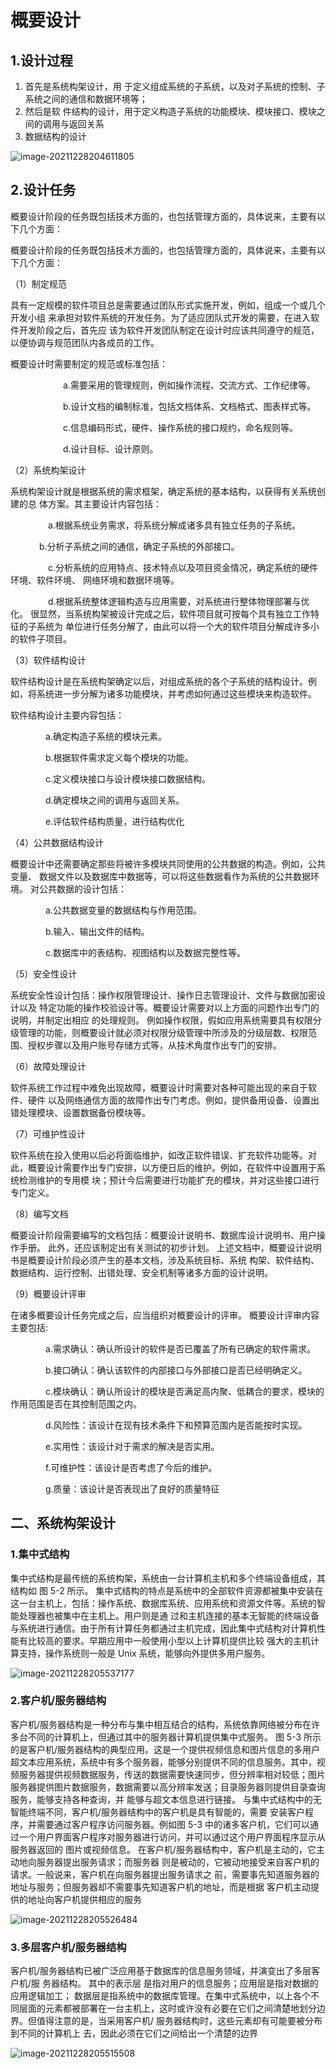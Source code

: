 # 概要设计

## 1.设计过程

1. 首先是系统构架设计，用 于定义组成系统的子系统，以及对子系统的控制、子系统之间的通信和数据环境等；
2. 然后是软 件结构的设计，用于定义构造子系统的功能模块、模块接口、模块之间的调用与返回关系
3. 数据结构的设计

![image-20211228204611805](C:\Users\SOD\AppData\Roaming\Typora\typora-user-images\image-20211228204611805.png)

## 2.设计任务

概要设计阶段的任务既包括技术方面的，也包括管理方面的，具体说来，主要有以下几个方面：

概要设计阶段的任务既包括技术方面的，也包括管理方面的，具体说来，主要有以下几个方面：

（1）制定规范

具有一定规模的软件项目总是需要通过团队形式实施开发，例如，组成一个或几个开发小组 来承担对软件系统的开发任务。为了适应团队式开发的需要，在进入软件开发阶段之后，首先应 该为软件开发团队制定在设计时应该共同遵守的规范，以便协调与规范团队内各成员的工作。

 

概要设计时需要制定的规范或标准包括：

　　　　　　a.需要采用的管理规则，例如操作流程、交流方式、工作纪律等。

　　　　　　b.设计文档的编制标准，包括文档体系、文档格式、图表样式等。

　　　　　　c.信息编码形式，硬件、操作系统的接口规约，命名规则等。

　　　　　　d.设计目标、设计原则。

 

（2）系统构架设计

系统构架设计就是根据系统的需求框架，确定系统的基本结构，以获得有关系统创建的总 体方案。其主要设计内容包括：

　　　　 a.根据系统业务需求，将系统分解成诸多具有独立任务的子系统。

　　　   b.分析子系统之间的通信，确定子系统的外部接口。

　　　　 c.分析系统的应用特点、技术特点以及项目资金情况，确定系统的硬件环境、软件环境、 网络环境和数据环境等。

　　　　 d.根据系统整体逻辑构造与应用需要，对系统进行整体物理部署与优化。 很显然，当系统构架被设计完成之后，软件项目就可按每个具有独立工作特征的子系统为 单位进行任务分解了，由此可以将一个大的软件项目分解成许多小的软件子项目。

 

（3）软件结构设计

软件结构设计是在系统构架确定以后，对组成系统的各个子系统的结构设计。例如，将系统进一步分解为诸多功能模块，并考虑如何通过这些模块来构造软件。

软件结构设计主要内容包括：

　　　　a.确定构造子系统的模块元素。

　　　　b.根据软件需求定义每个模块的功能。

　　　　c.定义模块接口与设计模块接口数据结构。

　　　　d.确定模块之间的调用与返回关系。

　　　　e.评估软件结构质量，进行结构优化

（4）公共数据结构设计

概要设计中还需要确定那些将被许多模块共同使用的公共数据的构造。例如，公共变量、 数据文件以及数据库中数据等，可以将这些数据看作为系统的公共数据环境。 对公共数据的设计包括：

　　　　a.公共数据变量的数据结构与作用范围。

　　　　b.输入、输出文件的结构。

　　　　c.数据库中的表结构、视图结构以及数据完整性等。

（5）安全性设计

系统安全性设计包括：操作权限管理设计、操作日志管理设计、文件与数据加密设计以及 特定功能的操作校验设计等。概要设计需要对以上方面的问题作出专门的说明，并制定出相应 的处理规则。 例如操作权限，假如应用系统需要具有权限分级管理的功能，则概要设计就必须对权限分级管理中所涉及的分级层数、权限范围、授权步骤以及用户账号存储方式等，从技术角度作出专门的安排。

 

（6）故障处理设计

软件系统工作过程中难免出现故障，概要设计时需要对各种可能出现的来自于软件、硬件 以及网络通信方面的故障作出专门考虑。例如，提供备用设备、设置出错处理模块、设置数据备份模块等。

 

（7）可维护性设计

软件系统在投入使用以后必将面临维护，如改正软件错误、扩充软件功能等。对此，概要设计需要作出专门安排，以方便日后的维护。例如，在软件中设置用于系统检测维护的专用模 块；预计今后需要进行功能扩充的模块，并对这些接口进行专门定义。

 

（8）编写文档

概要设计阶段需要编写的文档包括：概要设计说明书、数据库设计说明书、用户操作手册。 此外，还应该制定出有关测试的初步计划。 上述文档中，概要设计说明书是概要设计阶段必须产生的基本文档，涉及系统目标、系统 构架、软件结构、数据结构、运行控制、出错处理、安全机制等诸多方面的设计说明。

 

（9）概要设计评审

在诸多概要设计任务完成之后，应当组织对概要设计的评审。 概要设计评审内容主要包括:

　　　　a.需求确认：确认所设计的软件是否已覆盖了所有已确定的软件需求。

　　　　b.接口确认：确认该软件的内部接口与外部接口是否已经明确定义。

　　　　c.模块确认：确认所设计的模块是否满足高内聚、低耦合的要求，模块的作用范围是否在其控制范围之内。

　　　　d.风险性：该设计在现有技术条件下和预算范围内是否能按时实现。

　　　　e.实用性：该设计对于需求的解决是否实用。

　　　　f.可维护性：该设计是否考虑了今后的维护。

　　　　g.质量：该设计是否表现出了良好的质量特征

## 二、系统构架设计

### 1.集中式结构

集中式结构是最传统的系统构架，系统由一台计算机主机和多个终端设备组成，其结构如 图 5-2 所示。 集中式结构的特点是系统中的全部软件资源都被集中安装在这一台主机上，包括：操作系统、数据库系统、应用系统和资源文件等。系统的智能处理器也被集中在主机上。用户则是通 过和主机连接的基本无智能的终端设备与系统进行通信。由于所有计算任务都通过主机完成，因此集中式结构对计算机性能有比较高的要求。早期应用中一般使用小型以上计算机提供比较 强大的主机计算支持，操作系统则一般是 Unix 系统，能够向外提供多用户服务。

![image-20211228205537177](C:\Users\SOD\AppData\Roaming\Typora\typora-user-images\image-20211228205537177.png)

### 2.客户机/服务器结构

客户机/服务器结构是一种分布与集中相互结合的结构，系统依靠网络被分布在许多台不同的计算机上，但通过其中的服务器计算机提供集中式服务。 图 5-3 所示的是客户机/服务器结构的典型应用。这是一个提供视频信息和图片信息的多用户超文本应用系统，系统中有多个服务器，能够分别提供不同的信息服务。其中，视频服务器提供视频数据服务，传送的数据需要快速同步，但分辨率相对较低；图片服务器提供图片数据服务，数据需要以高分辨率发送；目录服务器则提供目录查询服务，能够支持各种查询，并 能够与超文本信息进行链接。 与集中式结构中的无智能终端不同，客户机/服务器结构中的客户机是具有智能的，需要 安装客户程序，并需要通过客户程序访问服务器。例如图 5-3 中的诸多客户机，它们可以通过一个用户界面客户程序对服务器进行访问，并可以通过这个用户界面程序显示从服务器返回的 图片或视频信息。 在客户机/服务器结构中，客户机是主动的，它主动地向服务器提出服务请求；而服务器 则是被动的，它被动地接受来自客户机的请求。一般说来，客户机在向服务器提出服务请求之 前，需要事先知道服务器的地址与服务；但服务器却不需要事先知道客户机的地址，而是根据 客户机主动提供的地址向客户机提供相应的服务

![image-20211228205526484](C:\Users\SOD\AppData\Roaming\Typora\typora-user-images\image-20211228205526484.png)

### 3.多层客户机/服务器结构

客户机/服务器结构已被广泛应用基于数据库的信息服务领域，并演变出了多层客户机/服 务器结构。 其中的表示层 是指对用户的信息服务；应用层是指对数据的应用逻辑加工； 数据层是指系统中的数据库管理。在集中式系统中，以上各个不同层面的元素都被部署在一台主机上，这时或许没有必要在它们之间清楚地划分边界。但值得注意的是，当采用客户机/ 服务器结构时，这些元素却有可能要被分布到不同的计算机上 去，因此必须在它们之间给出一个清楚的边界

![image-20211228205515508](C:\Users\SOD\AppData\Roaming\Typora\typora-user-images\image-20211228205515508.png)